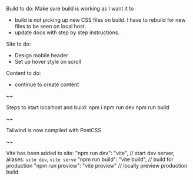 Build to do:
Make sure build is working as I want it to
- build is not picking up new CSS files on build. I have to rebuild for new files to be seen on local host.
- update docs with step by step instructions.

Site to do:
- Design mobile header
- Set up hover style on scroll 


Content to do:
- continue to create content

~~

Steps to start localhost and build:
npm i
npm run dev
npm run build


~~

Tailwind is now compiled with PostCSS

~~

Vite has been added to site:
"npm run dev": "vite", // start dev server, aliases: `vite dev`, `vite serve`
"npm run build": "vite build", // build for production
"npm run preview": "vite preview" // locally preview production build
